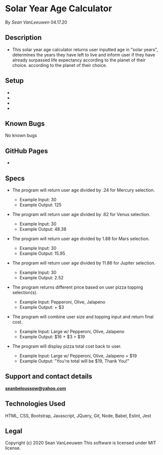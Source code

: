 # Solar Year Age Calculator

By _Sean VanLeeuwen_ 04.17.20

## Description

* This solar year age calculator returns user inputted age in "solar years", determines the years they have left to live and inform user if they have already surpassed life expectancy according to the planet of their choice. according to the planet of their choice.

## Setup

* 

* 

* 

* 

## Known Bugs

No known bugs

## GitHub Pages

* 

## Specs

* The program will return user age divided by .24 for Mercury selection.
  * Example Input: 30
  * Example Output: 125

* The program will return user age divided by .62 for Venus selection.
  * Example Input: 30
  * Example Output: 48.38

* The program will return user age divided by 1.88 for Mars selection.
  * Example Input: 30
  * Example Output: 15.95

* The program will return user age divided by 11.86 for Jupiter selection.
  * Example Input: 30
  * Example Output: 2.52

* The program returns different price based on user pizza topping selection(s).
  * Example Input: Pepperoni, Olive, Jalapeno
  * Example Output: + $3

* The program will combine user size and topping input and return final cost.
  * Example Input: Large w/ Pepperoni, Olive, Jalapeno
  * Example Output: $16 + $3 = $19

* The program will display pizza total cost back to user.
  * Example Input: Large w/ Pepperoni, Olive, Jalapeno = $19
  * Example Output: "You're total will be $19, Thank You!"

## Support and contact details

**seanbeloussow@yahoo.com**


## Technologies Used

HTML, CSS, Bootstrap, Javascript, JQuery, Git, Node, Babel, Eslint, Jest

## Legal

Copyright (c) 2020 Sean VanLeeuwen
This software is licensed under MIT license.
